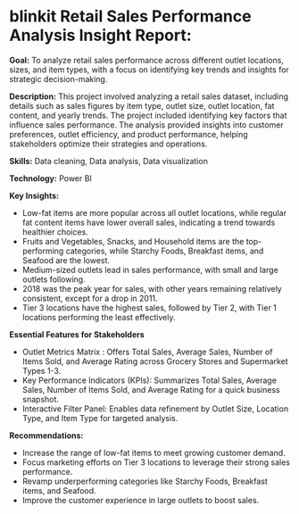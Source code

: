 # blinkit Retail Sales Performance Analysis Insight Report:

**Goal:** To analyze retail sales performance across different outlet locations, sizes, and item types, with a focus on identifying key trends and insights for strategic decision-making.

**Description:** This project involved analyzing a retail sales dataset, including details such as sales figures by item type, outlet size, outlet location, fat content, and yearly trends. The project included identifying key factors that influence sales performance. The analysis provided insights into customer preferences, outlet efficiency, and product performance, helping stakeholders optimize their strategies and operations.

**Skills:** Data cleaning, Data analysis, Data visualization

**Technology:** Power BI


 **Key Insights:** 
  - Low-fat items are more popular across all outlet locations, while regular fat content items have lower overall sales, indicating a trend towards healthier choices.
  - Fruits and Vegetables, Snacks, and Household items are the top-performing categories, while Starchy Foods, Breakfast items, and Seafood are the lowest.
  - Medium-sized outlets lead in sales performance, with small and large outlets following.
  - 2018 was the peak year for sales, with other years remaining relatively consistent, except for a drop in 2011.
  - Tier 3 locations have the highest sales, followed by Tier 2, with Tier 1 locations performing the least effectively.

**Essential Features for Stakeholders** 
  - Outlet Metrics Matrix : Offers Total Sales, Average Sales, Number of Items Sold, and Average Rating across Grocery Stores and Supermarket Types 1-3.
  - Key Performance Indicators (KPIs): Summarizes Total Sales, Average Sales, Number of Items Sold, and Average Rating for a quick business snapshot.
  - Interactive Filter Panel: Enables data refinement by Outlet Size, Location Type, and Item Type for targeted analysis.


**Recommendations:** 
  - Increase the range of low-fat items to meet growing customer demand.
  - Focus marketing efforts on Tier 3 locations to leverage their strong sales performance.
  - Revamp underperforming categories like Starchy Foods, Breakfast items, and Seafood.
  - Improve the customer experience in large outlets to boost sales.

